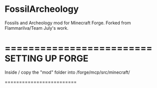 FossilArcheology
================

Fossils and Archeology mod for Minecraft Forge. Forked from Flammarilva/Team July's work.





=========================
 SETTING UP FORGE
=========================

Inside <MC Version>/ copy the "mod" folder into /forge/mcp/src/minecraft/

=========================
